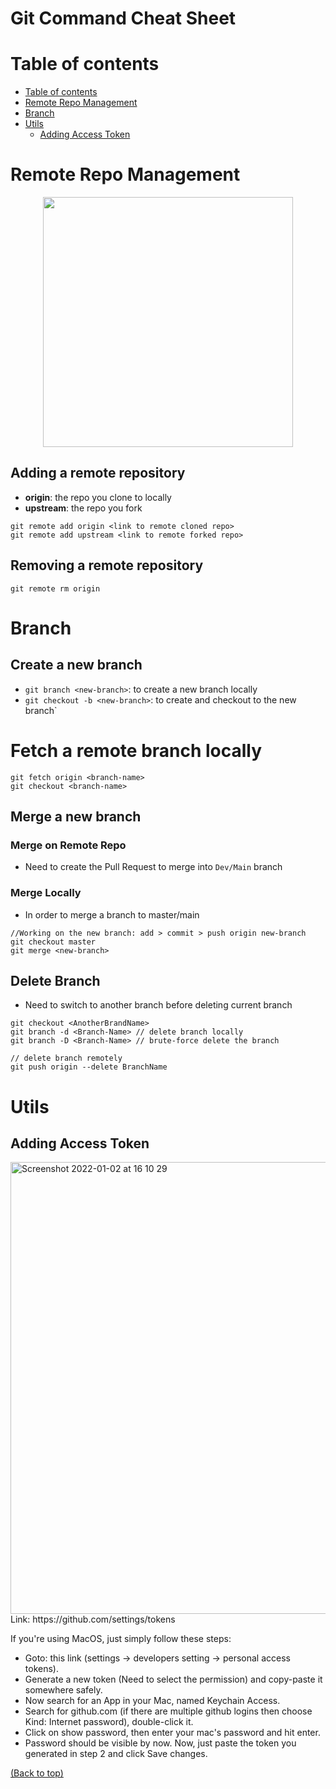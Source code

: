 # Git Command Cheat Sheet

# Table of contents

- [Table of contents](#table-of-contents)
- [Remote Repo Management](#remote-repo-management)
- [Branch](#branch)
- [Utils](#utils)
  - [Adding Access Token](#adding-access-token) 

# Remote Repo Management
<p align="center"><img  src="https://user-images.githubusercontent.com/64508435/175200336-a8520e15-3eb8-4d63-995f-c557cb319e7a.png" width="400"/></p>

## Adding a remote repository
- **origin**: the repo you clone to locally
- **upstream**: the repo you fork
```git
git remote add origin <link to remote cloned repo>
git remote add upstream <link to remote forked repo>
```
## Removing a remote repository
```git
git remote rm origin 
```

# Branch
## Create a new branch
- `git branch <new-branch>`: to create a new branch locally
- `git checkout -b <new-branch>`: to create and checkout to the new branch`

# Fetch a remote branch locally
```git
git fetch origin <branch-name>
git checkout <branch-name>
```

## Merge a new branch
### Merge on Remote Repo
- Need to create the Pull Request to merge into `Dev/Main` branch
### Merge Locally
- In order to merge a branch to master/main
```git
//Working on the new branch: add > commit > push origin new-branch
git checkout master
git merge <new-branch>
```
## Delete Branch
- Need to switch to another branch before deleting current branch
```Git
git checkout <AnotherBrandName>
git branch -d <Branch-Name> // delete branch locally
git branch -D <Branch-Name> // brute-force delete the branch

// delete branch remotely
git push origin --delete BranchName
```
# Utils

## Adding Access Token
<img width="723" alt="Screenshot 2022-01-02 at 16 10 29" src="https://user-images.githubusercontent.com/64508435/147871336-273983a6-e74f-4acf-a227-40a0540bb280.png">
Link: https://github.com/settings/tokens 

If you're using MacOS, just simply follow these steps:

- Goto: this link (settings -> developers setting -> personal access tokens).
- Generate a new token (Need to select the permission) and copy-paste it somewhere safely.
- Now search for an App in your Mac, named Keychain Access.
- Search for github.com (if there are multiple github logins then choose Kind: Internet password), double-click it.
- Click on show password, then enter your mac's password and hit enter.
- Password should be visible by now. Now, just paste the token you generated in step 2 and click Save changes.

[(Back to top)](#table-of-contents)
